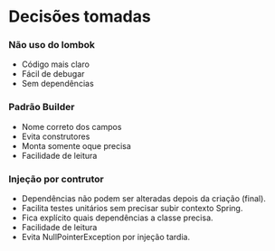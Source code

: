 # Decisões tomadas

### Não uso do lombok

* Código mais claro
* Fácil de debugar
* Sem dependências

### Padrão Builder

* Nome correto dos campos
* Evita construtores
* Monta somente oque precisa
* Facilidade de leitura

### Injeção por contrutor

* Dependências não podem ser alteradas depois da criação (final).
* Facilita testes unitários sem precisar subir contexto Spring.
* Fica explícito quais dependências a classe precisa.
* Facilidade de leitura
* Evita NullPointerException por injeção tardia.

